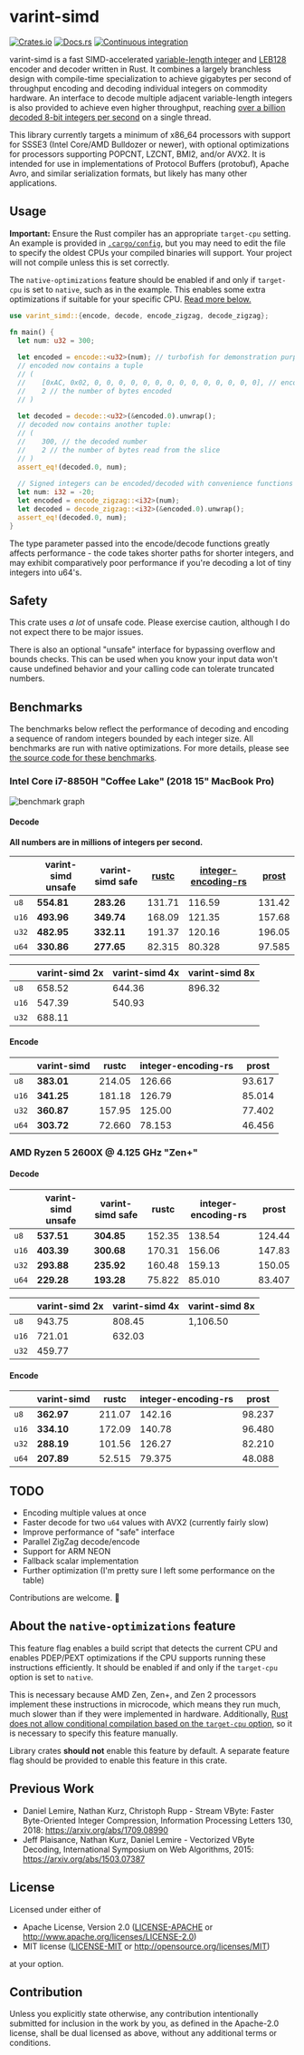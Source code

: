 varint-simd
==
[![Crates.io](https://img.shields.io/crates/v/varint-simd)](https://crates.io/crates/varint-simd)
[![Docs.rs](https://docs.rs/varint-simd/badge.svg)](https://docs.rs/varint-simd)
[![Continuous integration](https://github.com/as-com/varint-simd/workflows/Continuous%20integration/badge.svg)](https://github.com/as-com/varint-simd/actions?query=workflow%3A%22Continuous+integration%22)

varint-simd is a fast SIMD-accelerated [variable-length integer](https://developers.google.com/protocol-buffers/docs/encoding) 
and [LEB128](https://en.wikipedia.org/wiki/LEB128) encoder and decoder written in Rust. It combines a largely branchless
design with compile-time specialization to achieve gigabytes per second of throughput encoding and decoding individual
integers on commodity hardware. An interface to decode multiple adjacent variable-length integers is also provided 
to achieve even higher throughput, reaching [over a billion decoded 8-bit integers per second](#benchmarks) on a single 
thread. 

This library currently targets a minimum of x86_64 processors with support for SSSE3 (Intel Core/AMD Bulldozer or 
newer), with optional optimizations for processors supporting POPCNT, LZCNT, BMI2, and/or AVX2. It is intended for use 
in implementations of Protocol Buffers (protobuf), Apache Avro, and similar serialization formats, but likely has many
other applications.

## Usage
**Important:** Ensure the Rust compiler has an appropriate `target-cpu` setting. An example is provided in
[`.cargo/config`](.cargo/config), but you may need to edit the file to specify the oldest CPUs your compiled
binaries will support. Your project will not compile unless this is set correctly. 

The `native-optimizations` feature should be enabled if and only if `target-cpu` is set to `native`, such as in the 
example. This enables some extra optimizations if suitable for your specific CPU. 
[Read more below.](#about-the-native-optimizations-feature)

```rust
use varint_simd::{encode, decode, encode_zigzag, decode_zigzag};

fn main() {
  let num: u32 = 300;
  
  let encoded = encode::<u32>(num); // turbofish for demonstration purposes, usually not necessary
  // encoded now contains a tuple
  // (
  //    [0xAC, 0x02, 0, 0, 0, 0, 0, 0, 0, 0, 0, 0, 0, 0, 0, 0], // encoded in a 128-bit vector
  //    2 // the number of bytes encoded
  // )
  
  let decoded = decode::<u32>(&encoded.0).unwrap();
  // decoded now contains another tuple:
  // (
  //    300, // the decoded number
  //    2 // the number of bytes read from the slice
  // )
  assert_eq!(decoded.0, num);
  
  // Signed integers can be encoded/decoded with convenience functions encode_zigzag and decode_zigzag
  let num: i32 = -20;
  let encoded = encode_zigzag::<i32>(num);
  let decoded = decode_zigzag::<i32>(&encoded.0).unwrap();
  assert_eq!(decoded.0, num);
}
```

The type parameter passed into the encode/decode functions greatly affects performance - the code takes shorter paths
for shorter integers, and may exhibit comparatively poor performance if you're decoding a lot of tiny integers 
into u64's.

## Safety
This crate uses *a lot* of unsafe code. Please exercise caution, although I do not expect there to be major issues.

There is also an optional "unsafe" interface for bypassing overflow and bounds checks. This can be used when you know 
your input data won't cause undefined behavior and your calling code can tolerate truncated numbers.

## Benchmarks
The benchmarks below reflect the performance of decoding and encoding a sequence of random integers bounded by each 
integer size. All benchmarks are run with native optimizations. 
For more details, please see [the source code for these benchmarks](benches/varint_bench.rs).

### Intel Core i7-8850H "Coffee Lake" (2018 15" MacBook Pro)

![benchmark graph](images/benchmark.png)

#### Decode
**All numbers are in millions of integers per second.**

|       |   varint-simd unsafe   |   varint-simd safe   | [rustc](https://github.com/nnethercote/rust/blob/0f6f2d681b39c5f95459cd09cb936b6ceb27cd82/compiler/rustc_serialize/src/leb128.rs) | [integer-encoding-rs](https://github.com/dermesser/integer-encoding-rs) | [prost](https://github.com/danburkert/prost) |
|-------|------------------------|----------------------|--------|---------------------|--------|
| `u8`  |             **554.81** |           **283.26** | 131.71 |              116.59 | 131.42 |
| `u16` |             **493.96** |           **349.74** | 168.09 |              121.35 | 157.68 |
| `u32` |             **482.95** |           **332.11** | 191.37 |              120.16 | 196.05 |
| `u64` |             **330.86** |           **277.65** | 82.315 |              80.328 | 97.585 |

|       | varint-simd 2x | varint-simd 4x | varint-simd 8x |
|-------|----------------|----------------|----------------|
| `u8`  |         658.52 |         644.36 |         896.32 |
| `u16` |         547.39 |         540.93 |                |
| `u32` |         688.11 |                |                |

#### Encode

|       |   varint-simd   | rustc  | integer-encoding-rs | prost  |
|-------|-----------------|--------|---------------------|--------|
| `u8`  |      **383.01** | 214.05 |              126.66 | 93.617 |
| `u16` |      **341.25** | 181.18 |              126.79 | 85.014 |
| `u32` |      **360.87** | 157.95 |              125.00 | 77.402 |
| `u64` |      **303.72** | 72.660 |              78.153 | 46.456 |

### AMD Ryzen 5 2600X @ 4.125 GHz "Zen+"
#### Decode

|       |   varint-simd unsafe   |   varint-simd safe   | rustc  | integer-encoding-rs | prost  |
|-------|------------------------|----------------------|--------|---------------------|--------|
| `u8`  |             **537.51** |           **304.85** | 152.35 |              138.54 | 124.44 |
| `u16` |             **403.39** |           **300.68** | 170.31 |              156.06 | 147.83 |
| `u32` |             **293.88** |           **235.92** | 160.48 |              159.13 | 150.05 |
| `u64` |             **229.28** |           **193.28** | 75.822 |              85.010 | 83.407 |


|       | varint-simd 2x | varint-simd 4x | varint-simd 8x |
|-------|----------------|----------------|----------------|
| `u8`  |         943.75 |         808.45 |       1,106.50 |
| `u16` |         721.01 |         632.03 |                |
| `u32` |         459.77 |                |                |

#### Encode

|       |   varint-simd   | rustc  | integer-encoding-rs | prost  |
|-------|-----------------|--------|---------------------|--------|
| `u8`  |      **362.97** | 211.07 |              142.16 | 98.237 |
| `u16` |      **334.10** | 172.09 |              140.78 | 96.480 |
| `u32` |      **288.19** | 101.56 |              126.27 | 82.210 |
| `u64` |      **207.89** | 52.515 |              79.375 | 48.088 |

## TODO
* Encoding multiple values at once
* Faster decode for two `u64` values with AVX2 (currently fairly slow)
* Improve performance of "safe" interface
* Parallel ZigZag decode/encode
* Support for ARM NEON
* Fallback scalar implementation
* Further optimization (I'm pretty sure I left some performance on the table)

Contributions are welcome. 🙂

## About the `native-optimizations` feature

This feature flag enables a build script that detects the current CPU and enables PDEP/PEXT optimizations if the CPU
supports running these instructions efficiently. It should be enabled if and only if the `target-cpu` option is set to 
`native`.

This is necessary because AMD Zen, Zen+, and Zen 2 processors implement these instructions in microcode, which means
they run much, much slower than if they were implemented in hardware. Additionally, [Rust does not allow conditional
compilation based on the `target-cpu` option](https://github.com/rust-lang/rust/issues/44036), so it is necessary to 
specify this feature manually.

Library crates **should not** enable this feature by default. A separate feature flag should be provided to enable this
feature in this crate. 

## Previous Work

* Daniel Lemire, Nathan Kurz, Christoph Rupp - Stream VByte: Faster Byte-Oriented Integer Compression, Information Processing Letters 130, 2018: https://arxiv.org/abs/1709.08990
* Jeff Plaisance, Nathan Kurz, Daniel Lemire - Vectorized VByte Decoding, International Symposium on Web Algorithms, 2015: https://arxiv.org/abs/1503.07387

## License

Licensed under either of

* Apache License, Version 2.0
  ([LICENSE-APACHE](LICENSE-APACHE) or http://www.apache.org/licenses/LICENSE-2.0)
* MIT license
  ([LICENSE-MIT](LICENSE-MIT) or http://opensource.org/licenses/MIT)

at your option.

## Contribution

Unless you explicitly state otherwise, any contribution intentionally submitted
for inclusion in the work by you, as defined in the Apache-2.0 license, shall be
dual licensed as above, without any additional terms or conditions.
